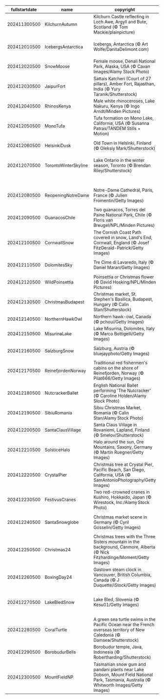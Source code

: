 |fullstartdate|name|copyright|title|image|
|--|--|--|--|--|
202411300500|KilchurnAutumn|Kilchurn Castle reflecting in Loch Awe, Argyll and Bute, Scotland (© Tom Mackie/plainpicture)|Reflecting Scotland's heritage|![](/en-CA/2024/12/202411300500KilchurnAutumn.jpg)|
202412010500|IcebergsAntarctica|Icebergs, Antarctica (© Art Wolfe/DanitaDelimont.com)|Protecting the last great wilderness|![](/en-CA/2024/12/202412010500IcebergsAntarctica.jpg)|
202412020500|SnowMoose|Female moose, Denali National Park, Alaska, USA (© Cavan Images/Alamy Stock Photo)|A wild stare|![](/en-CA/2024/12/202412020500SnowMoose.jpg)|
202412030500|JaipurFort|Sattais Katcheri (Court of 27 pillars), Amber Fort, Rajasthan, India (© Yury Taranik/Shutterstock)|A pillared legacy|![](/en-CA/2024/12/202412030500JaipurFort.jpg)|
202412040500|RhinosKenya|Male white rhinoceroses, Lake Nakuru, Kenya (© Ingo Arndt/Minden Pictures)|On the frontline of extinction|![](/en-CA/2024/12/202412040500RhinosKenya.jpg)|
202412050500|MonoTufa|Tufa formation on Mono Lake, California, USA (© Susanna Patras/TANDEM Stills + Motion)|The rise of tufa|![](/en-CA/2024/12/202412050500MonoTufa.jpg)|
202412060500|HelsinkiDusk|Old Town in Helsinki, Finland (© Oleksiy Mark/Shutterstock)|Happy birthday, Finland!|![](/en-CA/2024/12/202412060500HelsinkiDusk.jpg)|
202412070500|TorontoWinterSkyline|Lake Ontario in the winter season, Toronto (© Brendan Riley/Shutterstock)|Where water meets winter|![](/en-CA/2024/12/202412070500TorontoWinterSkyline.jpg)|
||||![](/en-CA/2024/12/.jpg)|
202412080500|ReopeningNotreDame|Notre-Dame Cathedral, Paris, France (© Julien Fromentin/Getty Images)|The comeback of Notre-Dame|![](/en-CA/2024/12/202412080500ReopeningNotreDame.jpg)|
202412090500|GuanacosChile|Two guanacos, Torres del Paine National Park, Chile (© Floris van Breugel/NPL/Minden Pictures)|Attitude and altitude|![](/en-CA/2024/12/202412090500GuanacosChile.jpg)|
202412100500|CornwallSnow|The Cornish Coast Path covered in snow, Land's End, Cornwall, England (© Josef FitzGerald-Patrick/Getty Images)|The end? Not quite.|![](/en-CA/2024/12/202412100500CornwallSnow.jpg)|
202412110500|DolomitesSky|Tre Cime di Lavaredo, Italy (© Daniel Maran/Getty Images)|The triumphant trio|![](/en-CA/2024/12/202412110500DolomitesSky.jpg)|
202412120500|WildPoinsettia|Poinsettia or Christmas flower (© David Hosking/NPL/Minden Pictures)|'Red-y' for the holidays|![](/en-CA/2024/12/202412120500WildPoinsettia.jpg)|
202412130500|ChristmasBudapest|Christmas market, St. Stephen's Basilica, Budapest, Hungary (© Calin Stan/Shutterstock)|Advent at the basilica|![](/en-CA/2024/12/202412130500ChristmasBudapest.jpg)|
202412140500|NorthernHawkOwl|Northern hawk-owl, Canada (© pchoui/Getty Images)|'Hoo' said that?|![](/en-CA/2024/12/202412140500NorthernHawkOwl.jpg)|
202412150500|MisurinaLake|Lake Misurina, Dolomites, Italy (© Marco Bottigelli/Getty Images)|A lake of tears|![](/en-CA/2024/12/202412150500MisurinaLake.jpg)|
202412160500|SalzburgSnow|Salzburg, Austria (© bluejayphoto/Getty Images)|Twinkling streets and icy peaks|![](/en-CA/2024/12/202412160500SalzburgSnow.jpg)|
202412170500|ReinefjordenNorway|Traditional red fishermen's cabins on the shore of Reinefjorden, Norway (© Pilat666/Getty Images)|A shore to adore|![](/en-CA/2024/12/202412170500ReinefjordenNorway.jpg)|
202412180500|NutcrackerBallet|English National Ballet performing 'The Nutcracker' (© Caroline Holden/Alamy Stock Photo)|Yule really love this ballet|![](/en-CA/2024/12/202412180500NutcrackerBallet.jpg)|
202412190500|SibiuRomania|Sibiu Christmas Market, Romania (© Calin Stan/Alamy Stock Photo)|Twinkle town|![](/en-CA/2024/12/202412190500SibiuRomania.jpg)|
202412200500|SantaClausVillage|Santa Claus Village in Rovaniemi, Lapland, Finland (© Smelov/Shutterstock)|He's coming to town...|![](/en-CA/2024/12/202412200500SantaClausVillage.jpg)|
202412210500|SolsticeHalo|Halo around the sun, Ore Mountains, Saxony, Germany (© Martin Ruegner/Getty Images)|Midwinter wonderland|![](/en-CA/2024/12/202412210500SolsticeHalo.jpg)|
202412220500|CrystalPier|Christmas tree at Crystal Pier, Pacific Beach, San Diego, California, USA (© SamAntonioPhotography/Getty Images)|Surf, sand and Santa|![](/en-CA/2024/12/202412220500CrystalPier.jpg)|
202412230500|FestivusCranes|Two red-crowned cranes in Kushiro, Hokkaido, Japan (© Wirestock, Inc./Alamy Stock Photo)|Ready to let off some steam?|![](/en-CA/2024/12/202412230500FestivusCranes.jpg)|
202412240500|SantaSnowglobe|Christmas market scene in Germany (© Cyril Gosselin/Getty Images)|Have yourself a very merry Christmas!|![](/en-CA/2024/12/202412240500SantaSnowglobe.jpg)|
202412250500|Christmas24|Christmas trees with the Three Sisters mountain in the background, Canmore, Alberta (© Nick Fitzhardinge/Moment/Getty Images)|Merry Christmas!|![](/en-CA/2024/12/202412250500Christmas24.jpg)|
202412260500|BoxingDay24|Gastown steam clock in Vancouver, British Columbia, Canada (© J Duquette/iStock/Getty Images)|The holidays continue|![](/en-CA/2024/12/202412260500BoxingDay24.jpg)|
202412270500|LakeBledSnow|Lake Bled, Slovenia (© Kesu01/Getty Images)|Icy reflections and snow-dusted peaks|![](/en-CA/2024/12/202412270500LakeBledSnow.jpg)|
202412280500|CoralTurtle|A green sea turtle swims in the Pacific Ocean near the French overseas territory of New Caledonia (© Damsea/Shutterstock)|Shell-abrating a life|![](/en-CA/2024/12/202412280500CoralTurtle.jpg)|
202412290500|BorobudurBells|Borobudur temple, Java, Indonesia (© Robertharding/Shutterstock)|On the sacred mountain|![](/en-CA/2024/12/202412290500BorobudurBells.jpg)|
202412300500|MountFieldNP|Tasmanian snow gum and pandani plants near Lake Dobson, Mount Field National Park, Tasmania, Australia (© Whitworth Images/Getty Images)|A park for all seasons|![](/en-CA/2024/12/202412300500MountFieldNP.jpg)|
